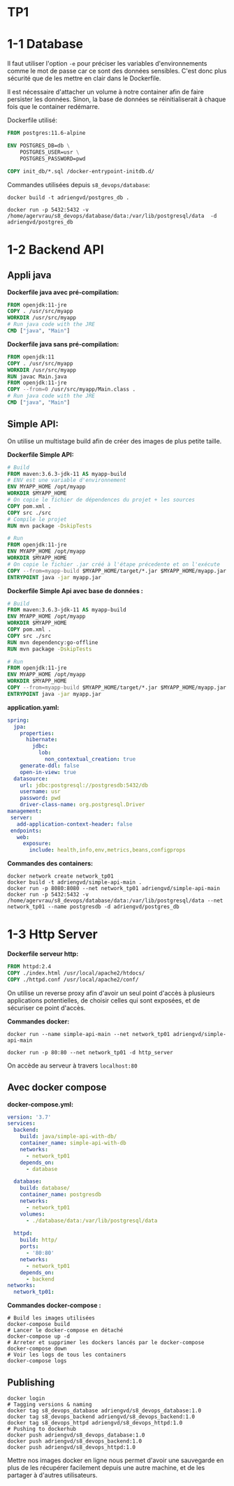# TP1


# 1-1 Database

Il faut utiliser l'option `-e` pour préciser les variables d'environnements comme le mot de passe car ce sont des données sensibles. C'est donc plus sécurité que de les mettre en clair dans le Dockerfile.

Il est nécessaire d'attacher un volume à notre container afin de faire persister les données. Sinon, la base de données se réinitialiserait à chaque fois que le container redémarre.

Dockerfile utilisé: 

```Dockerfile
FROM postgres:11.6-alpine

ENV POSTGRES_DB=db \
    POSTGRES_USER=usr \
    POSTGRES_PASSWORD=pwd

COPY init_db/*.sql /docker-entrypoint-initdb.d/
```

Commandes utilisées depuis `s8_devops/database`:

```docker
docker build -t adriengvd/postgres_db .

docker run -p 5432:5432 -v /home/agervrau/s8_devops/database/data:/var/lib/postgresql/data  -d adriengvd/postgres_db
```

# 1-2 Backend API

## Appli java    
**Dockerfile java avec pré-compilation:**
```Dockerfile
FROM openjdk:11-jre
COPY . /usr/src/myapp
WORKDIR /usr/src/myapp
# Run java code with the JRE
CMD ["java", "Main"]
```

**Dockerfile java sans pré-compilation:**
```Dockerfile
FROM openjdk:11
COPY . /usr/src/myapp
WORKDIR /usr/src/myapp
RUN javac Main.java
FROM openjdk:11-jre
COPY --from=0 /usr/src/myapp/Main.class .
# Run java code with the JRE
CMD ["java", "Main"]
```

## Simple API:

On utilise un multistage build afin de créer des images de plus petite taille. 

**Dockerfile Simple API:**
```Dockerfile
# Build
FROM maven:3.6.3-jdk-11 AS myapp-build
# ENV est une variable d'environnement
ENV MYAPP_HOME /opt/myapp
WORKDIR $MYAPP_HOME
# On copie le fichier de dépendences du projet + les sources
COPY pom.xml .
COPY src ./src
# Compile le projet
RUN mvn package -DskipTests

# Run
FROM openjdk:11-jre
ENV MYAPP_HOME /opt/myapp
WORKDIR $MYAPP_HOME
# On copie le fichier .jar créé à l'étape précedente et on l'exécute
COPY --from=myapp-build $MYAPP_HOME/target/*.jar $MYAPP_HOME/myapp.jar
ENTRYPOINT java -jar myapp.jar
```

**Dockerfile Simple Api avec base de données :**

```Dockerfile
# Build
FROM maven:3.6.3-jdk-11 AS myapp-build
ENV MYAPP_HOME /opt/myapp
WORKDIR $MYAPP_HOME
COPY pom.xml .
COPY src ./src
RUN mvn dependency:go-offline
RUN mvn package -DskipTests

# Run
FROM openjdk:11-jre
ENV MYAPP_HOME /opt/myapp
WORKDIR $MYAPP_HOME
COPY --from=myapp-build $MYAPP_HOME/target/*.jar $MYAPP_HOME/myapp.jar
ENTRYPOINT java -jar myapp.jar
```

**application.yaml:**

```yaml
spring:
  jpa:
    properties:
      hibernate:
        jdbc:
          lob:
            non_contextual_creation: true
    generate-ddl: false
    open-in-view: true
  datasource:
    url: jdbc:postgresql://postgresdb:5432/db
    username: usr
    password: pwd
    driver-class-name: org.postgresql.Driver
management:
 server:
   add-application-context-header: false
 endpoints:
   web:
     exposure:
       include: health,info,env,metrics,beans,configprops

```

**Commandes des containers:**
```docker
docker network create network_tp01
docker build -t adriengvd/simple-api-main .
docker run -p 8080:8080 --net network_tp01 adriengvd/simple-api-main
docker run -p 5432:5432 -v /home/agervrau/s8_devops/database/data:/var/lib/postgresql/data --net network_tp01 --name postgresdb -d adriengvd/postgres_db
```

# 1-3 Http Server


**Dockerfile serveur http:** 
```Dockerfile 
FROM httpd:2.4
COPY ./index.html /usr/local/apache2/htdocs/
COPY ./httpd.conf /usr/local/apache2/conf/
```

On utilise un reverse proxy afin d'avoir un seul point d'accès à  plusieurs applications potentielles, de choisir celles qui sont exposées, et de sécuriser ce point d'accès.  

**Commandes docker:**
```docker
docker run --name simple-api-main --net network_tp01 adriengvd/simple-api-main

docker run -p 80:80 --net network_tp01 -d http_server
```

On accède au serveur à travers `localhost:80`

## Avec docker compose
**docker-compose.yml:**
```yml 
version: '3.7'
services:
  backend:
    build: java/simple-api-with-db/
    container_name: simple-api-with-db
    networks:
      - network_tp01
    depends_on:
      - database

  database:
    build: database/
    container_name: postgresdb
    networks:
      - network_tp01
    volumes:
      - ./database/data:/var/lib/postgresql/data
    
  httpd:
    build: http/
    ports:
      - '80:80'
    networks:
      - network_tp01
    depends_on:
      - backend
networks:
  network_tp01:
```
**Commandes docker-compose :**

```shell
# Build les images utilisées
docker-compose build 
# Lancer le docker-compose en détaché
docker-compose up -d 
# Arreter et supprimer les dockers lancés par le docker-compose
docker-compose down
# Voir les logs de tous les containers
docker-compose logs
```


## Publishing


```shell
docker login
# Tagging versions & naming
docker tag s8_devops_database adriengvd/s8_devops_database:1.0
docker tag s8_devops_backend adriengvd/s8_devops_backend:1.0
docker tag s8_devops_httpd adriengvd/s8_devops_httpd:1.0
# Pushing to dockerhub
docker push adriengvd/s8_devops_database:1.0
docker push adriengvd/s8_devops_backend:1.0
docker push adriengvd/s8_devops_httpd:1.0
```

Mettre nos images docker en ligne nous permet d'avoir une sauvegarde en plus de les récupérer facilement depuis une autre machine, et de les partager à d'autres utilisateurs.